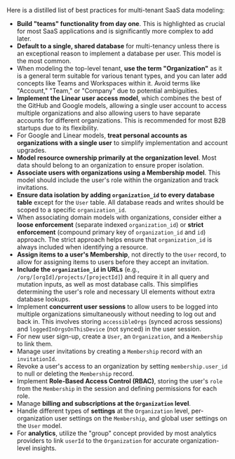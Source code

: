 Here is a distilled list of best practices for multi-tenant SaaS data modeling:

- **Build "teams" functionality from day one**. This is highlighted as crucial for most SaaS applications and is significantly more complex to add later.
- **Default to a single, shared database** for multi-tenancy unless there is an exceptional reason to implement a database per user. This model is the most common.
- When modeling the top-level tenant, **use the term "Organization"** as it is a general term suitable for various tenant types, and you can later add concepts like Teams and Workspaces within it. Avoid terms like "Account," "Team," or "Company" due to potential ambiguities.
- **Implement the Linear user access model**, which combines the best of the GitHub and Google models, allowing a single user account to access multiple organizations and also allowing users to have separate accounts for different organizations. This is recommended for most B2B startups due to its flexibility.
- For Google and Linear models, **treat personal accounts as organizations with a single user** to simplify implementation and account upgrades.
- **Model resource ownership primarily at the organization level**. Most data should belong to an organization to ensure proper isolation.
- **Associate users with organizations using a Membership model**. This model should include the user's role within the organization and track invitations.
- **Ensure data isolation by adding `organization_id` to every database table** except for the `User` table. All database reads and writes should be scoped to a specific `organization_id`.
- When associating domain models with organizations, consider either a **loose enforcement** (separate indexed `organization_id`) or **strict enforcement** (compound primary key of `organization_id` and `id`) approach. The strict approach helps ensure that `organization_id` is always included when identifying a resource.
- **Assign items to a user's Membership**, not directly to the `User` record, to allow for assigning items to users before they accept an invitation.
- **Include the `organization_id` in URLs** (e.g., `/org/[orgId]/projects/[projectId]`) and require it in all query and mutation inputs, as well as most database calls. This simplifies determining the user's role and necessary UI elements without extra database lookups.
- Implement **concurrent user sessions** to allow users to be logged into multiple organizations simultaneously without needing to log out and back in. This involves storing `accessibleOrgs` (synced across sessions) and `loggedInOrgsOnThisDevice` (not synced) in the user session.
- For new user sign-up, create a `User`, an `Organization`, and a `Membership` to link them.
- Manage user invitations by creating a `Membership` record with an `invitationId`.
- Revoke a user's access to an organization by setting `membership.user_id` to null or deleting the `Membership` record.
- Implement **Role-Based Access Control (RBAC)**, storing the user's `role` from the `Membership` in the session and defining permissions for each role.
- Manage **billing and subscriptions at the `Organization` level**.
- Handle different types of **settings** at the `Organization` level, per-organization user settings on the `Membership`, and global user settings on the `User` model.
- For **analytics**, utilize the "group" concept provided by most analytics providers to link `userId` to the `Organization` for accurate organization-level insights.
